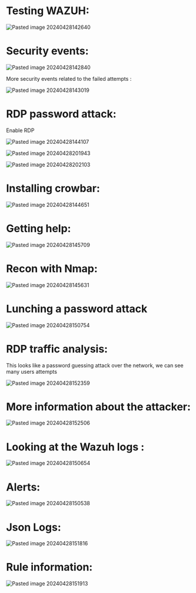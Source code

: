 # Testing WAZUH:

![Pasted image 20240428142640](https://github.com/lm3nitro/Projects/assets/55665256/756b303f-258b-4839-9d0d-7560158c79f1)

# Security events:

![Pasted image 20240428142840](https://github.com/lm3nitro/Projects/assets/55665256/7e849890-8afe-4a05-8615-a7e379fab602)

More security events related to the failed attempts :

![Pasted image 20240428143019](https://github.com/lm3nitro/Projects/assets/55665256/549276f5-6095-46da-9194-f2e9d878c1c6)


# RDP password attack:


Enable RDP


![Pasted image 20240428144107](https://github.com/lm3nitro/Projects/assets/55665256/e315122f-f920-49e1-926e-e052acbca0a0)

![Pasted image 20240428201943](https://github.com/lm3nitro/Projects/assets/55665256/05ef5fb7-64ed-41d4-87ec-013cff585bbb)

![Pasted image 20240428202103](https://github.com/lm3nitro/Projects/assets/55665256/dce2e6e9-701c-4cdc-b97d-b1df5e5dabec)


# Installing crowbar:

![Pasted image 20240428144651](https://github.com/lm3nitro/Projects/assets/55665256/4ca9c749-147b-4a54-b3fa-170ed502f71e)

# Getting help:

![Pasted image 20240428145709](https://github.com/lm3nitro/Projects/assets/55665256/f016996a-6f49-462e-98c1-4f9fdff30280)


# Recon with Nmap:

![Pasted image 20240428145631](https://github.com/lm3nitro/Projects/assets/55665256/f1235d15-b841-40e8-84cf-9f10e9defcd3)


# Lunching a password attack

![Pasted image 20240428150754](https://github.com/lm3nitro/Projects/assets/55665256/ffc2758c-5c8a-403e-83d2-bddf2c6acedc)

# RDP traffic analysis:

This looks like a password guessing attack over the network, we can see many users attempts 

![Pasted image 20240428152359](https://github.com/lm3nitro/Projects/assets/55665256/6a7f54a3-411d-4f6f-9935-481250354001)


# More information about the attacker:

![Pasted image 20240428152506](https://github.com/lm3nitro/Projects/assets/55665256/06466c9f-2b75-48cd-84e7-8f7fd47a043f)

# Looking at the Wazuh logs : 

![Pasted image 20240428150654](https://github.com/lm3nitro/Projects/assets/55665256/a8d533d4-4734-4f3d-8e6b-6315a6157193)

# Alerts:

![Pasted image 20240428150538](https://github.com/lm3nitro/Projects/assets/55665256/d061c845-fdc6-4ddc-8713-04ce7ef57d35)

# Json Logs:

![Pasted image 20240428151816](https://github.com/lm3nitro/Projects/assets/55665256/720dba89-f0d5-43bb-8afe-21c092bf776a)

# Rule information:

![Pasted image 20240428151913](https://github.com/lm3nitro/Projects/assets/55665256/3eb13198-6d9c-4d0e-aee0-7f6cdeb5f646)



